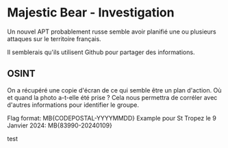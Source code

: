 # Majestic Bear - Investigation

Un nouvel APT probablement russe semble avoir planifié une ou plusieurs attaques sur le territoire français.

Il semblerais qu'ils utilisent Github pour partager des informations.

## OSINT
On a récupéré une copie d'écran de ce qui semble être un plan d'action. Où et quand la photo a-t-elle été prise ? Cela nous permettra de corréler avec d'autres informations pour identifier le groupe.

Flag format: MB{CODEPOSTAL-YYYYMMDD} Example pour St Tropez le 9 Janvier 2024: MB{83990-20240109}

test
